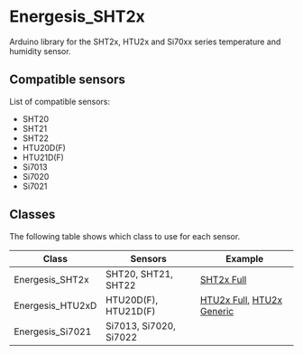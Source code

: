 # Energesis_SHT2x

Arduino library for the SHT2x, HTU2x and Si70xx series temperature and humidity sensor.

## Compatible sensors

List of compatible sensors:

- SHT20
- SHT21
- SHT22
- HTU20D(F)
- HTU21D(F)
- Si7013
- Si7020
- Si7021

## Classes

The following table shows which class to use for each sensor.

| Class | Sensors | Example |
| -- | -- | -- |
| Energesis_SHT2x  | SHT20, SHT21, SHT22  | [SHT2x Full](https://github.com/Energesis-Ingenieria/Energesis_SHT2x/blob/main/examples/SHT2x_full/SHT2x_full.ino) |
| Energesis_HTU2xD | HTU20D(F), HTU21D(F) | [HTU2x Full](https://github.com/Energesis-Ingenieria/Energesis_SHT2x/blob/main/examples/HTU2x_full/HTU2x_full.ino), [HTU2x Generic](https://github.com/Energesis-Ingenieria/Energesis_SHT2x/blob/main/examples/HTU2x_generic/HTU2x_generic.ino) |
| Energesis_Si7021 | Si7013, Si7020, Si7022 |  | 
